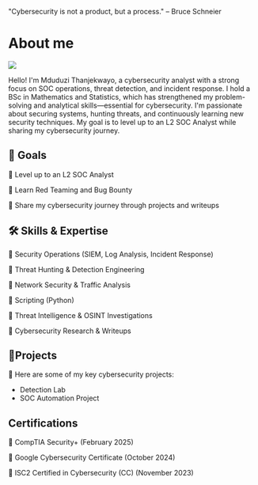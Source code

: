 "Cybersecurity is not a product, but a process." – Bruce Schneier

# About me
<a href="https://www.linkedin.com/in/mduduzi-thanjekwayo-b3845083"><img src="https://img.shields.io/badge/-LinkedIn-0072b1?&style=for-the-badge&logo=linkedin&logoColor=white" /></a>

Hello! I'm Mduduzi Thanjekwayo, a cybersecurity analyst with a strong focus on SOC operations, threat detection, and incident response. I hold a BSc in Mathematics and Statistics, which has strengthened my problem-solving and analytical skills—essential for cybersecurity. I'm passionate about securing systems, hunting threats, and continuously learning new security techniques. My goal is to level up to an L2 SOC Analyst while sharing my cybersecurity journey.


## 🎯 Goals

🔹 Level up to an L2 SOC Analyst

🔹 Learn Red Teaming and Bug Bounty

🔹 Share my cybersecurity journey through projects and writeups




## 🛠 Skills & Expertise

🔹 Security Operations (SIEM, Log Analysis, Incident Response)

🔹 Threat Hunting & Detection Engineering

🔹 Network Security & Traffic Analysis

🔹 Scripting (Python)

🔹 Threat Intelligence & OSINT Investigations

🔹 Cybersecurity Research & Writeups

## 📂Projects

🚀 Here are some of my key cybersecurity projects:

- Detection Lab
- SOC Automation Project


## Certifications


🔹 CompTIA Security+ (February 2025)

🔹 Google Cybersecurity Certificate (October 2024)

🔹 ISC2 Certified in Cybersecurity (CC) (November 2023)

</div>
